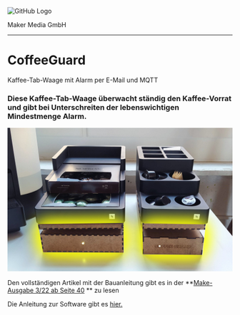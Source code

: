 ![GitHub Logo](http://www.heise.de/make/icons/make_logo.png)

Maker Media GmbH
*** 

# CoffeeGuard
Kaffee-Tab-Waage mit Alarm per E-Mail und MQTT

### Diese Kaffee-Tab-Waage überwacht ständig den Kaffee-Vorrat und gibt bei Unterschreiten der lebenswichtigen Mindestmenge Alarm.

![Picture](https://github.com/MakeMagazinDE/CoffeeGuard/blob/main/Aufmacher.jpg)


Den vollständigen Artikel mit der Bauanleitung gibt es in der **[Make-Ausgabe 3/22 ab Seite 40](https://www.heise.de/select/make/2022/3/2205311170134682868) ** zu lesen

Die Anleitung zur Software gibt es [hier.](https://heise.de/-7101685) 
